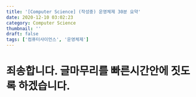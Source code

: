 ```yaml
---
title: '[Computer Science] (작성중) 운영체제 30분 요약'
date: 2020-12-10 03:02:23
category: Computer Science
thumbnail: ''
draft: false
tags: ['컴퓨터사이언스', '운영체제']
---
```


# 죄송합니다. 글마무리를 빠른시간안에 짓도록 하겠습니다.

<!-- ####읽어주셔서 감사합니다.🖐 -->
